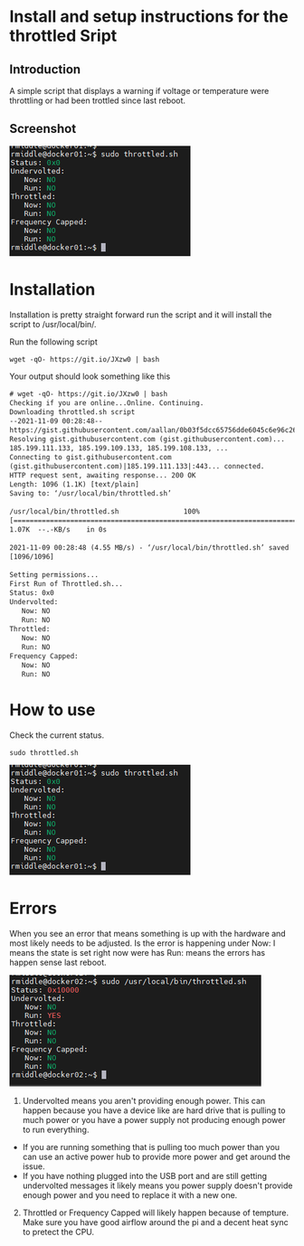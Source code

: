 # Install and setup instructions for the throttled Sript

## Introduction

A simple script that displays a warning if voltage or temperature were throttling or had been trottled since last reboot.
## Screenshot
![Throttled Screenshoot](https://raw.githubusercontent.com/novaspirit/pi-hosted/master/docs/images/throttled-screenshoot.png)
# Installation

Installation is pretty straight forward run the script and it will install the script to /usr/local/bin/.

Run the following script
```
wget -qO- https://git.io/JXzw0 | bash
```

Your output should look something like this

```
# wget -qO- https://git.io/JXzw0 | bash
Checking if you are online...Online. Continuing.
Downloading throttled.sh script
--2021-11-09 00:28:48--  https://gist.githubusercontent.com/aallan/0b03f5dcc65756dde6045c6e96c26459/raw/c0e75e2599d8ed76f834d44bc3ce84e0f5f2f4bc/throttled.sh
Resolving gist.githubusercontent.com (gist.githubusercontent.com)... 185.199.111.133, 185.199.109.133, 185.199.108.133, ...
Connecting to gist.githubusercontent.com (gist.githubusercontent.com)|185.199.111.133|:443... connected.
HTTP request sent, awaiting response... 200 OK
Length: 1096 (1.1K) [text/plain]
Saving to: ‘/usr/local/bin/throttled.sh’

/usr/local/bin/throttled.sh                100%[========================================================================================>]   1.07K  --.-KB/s    in 0s

2021-11-09 00:28:48 (4.55 MB/s) - ‘/usr/local/bin/throttled.sh’ saved [1096/1096]

Setting permissions...
First Run of Throttled.sh...
Status: 0x0
Undervolted:
   Now: NO
   Run: NO
Throttled:
   Now: NO
   Run: NO
Frequency Capped:
   Now: NO
   Run: NO

```

# How to use

Check the current status.

```
sudo throttled.sh
```
![Throttled All Green Screenshoot](https://raw.githubusercontent.com/novaspirit/pi-hosted/master/docs/images/throttled-screenshoot.png)

# Errors

When you see an error that means something is up with the hardware and most likely needs to be adjusted.  Is the error is happening under Now: I means the state is set right now were has Run: means the errors has happen sense last reboot.  

![Throttled Error Power Problems](https://raw.githubusercontent.com/novaspirit/pi-hosted/master/docs/images/throttled-red-power-problem.png)

1) Undervolted means you aren't providing enough power.  This can happen because you have a device like are hard drive that is pulling to much power or you have a power supply not producing enough power to run everything.
* If you are running something that is pulling too much power than you can use an active power hub to provide more power and get around the issue.
* If you have nothing plugged into the USB port and are still getting undervolted messages it likely means you power supply doesn't provide enough power and you need to replace it with a new one.

2) Throttled or Frequency Capped will likely happen because of tempture.  Make sure you have good airflow around the pi and a decent heat sync to pretect the CPU.










